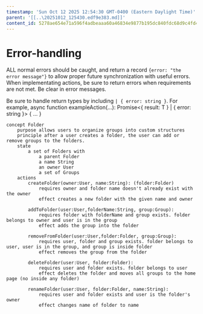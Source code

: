```yaml
---
timestamp: 'Sun Oct 12 2025 12:54:30 GMT-0400 (Eastern Daylight Time)'
parent: '[[..\20251012_125430.edf9e383.md]]'
content_id: 5278ae654e71a596f4adbeaaa60a46834e9877b195dc840fdc68d9c4fd49cf2d
---
```


# Error-handling

ALL normal errors should be caught, and return a record `{error: "the error message"}` to allow proper future synchronization with useful errors. When implementating actions, be sure to return errors when requirements are not met. Be clear in error messages.

Be sure to handle return types by including `| { error: string }`. For example,
async function exampleAction(...): Promise<{ result: T } | { error: string }> { ... }

```
concept Folder
    purpose allows users to organize groups into custom structures
    principle after a user creates a folder, the user can add or remove groups to the folders.
    state
        a set of Folders with
            a parent Folder
            a name String
            an owner User
            a set of Groups
    actions
        createFolder(owner:User, name:String): (folder:Folder)
            requires owner and folder name doesn't already exist with the owner
            effect creates a new folder with the given name and owner

        addToFolder(user:User,folderName:String, group:Group):
            requires folder with folderName and group exists. folder belongs to owner and user is in the group
            effect adds the group into the folder

        removeFromFolder(user:User,folder:Folder, group:Group):
            requires user, folder and group exists. folder belongs to user, user is in the group, and group is inside folder
            effect removes the group from the folder

        deleteFolder(user:User, folder:Folder):
            requires user and folder exists. folder belongs to user
            effect deletes the folder and moves all groups to the home page (no inside any folder)

        renameFolder(user:User, folder:Folder, name:String):
            requires user and folder exists and user is the folder's owner
            effect changes name of folder to name

```
